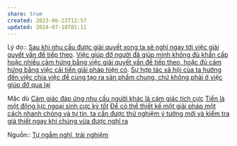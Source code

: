 ```yaml
---
share: true
created: 2023-06-22T12:57
updated: 2024-07-18T01:11
---
```

Lý do:: [Sau khi nhu cầu được giải quyết xong ta sẽ nghĩ ngay tới việc giải quyết vấn đề tiếp theo](./Sau%20khi%20nhu%20c%E1%BA%A7u%20%C4%91%C6%B0%E1%BB%A3c%20gi%E1%BA%A3i%20quy%E1%BA%BFt%20xong%20ta%20s%E1%BA%BD%20ngh%C4%A9%20ngay%20t%E1%BB%9Bi%20vi%E1%BB%87c%20gi%E1%BA%A3i%20quy%E1%BA%BFt%20v%E1%BA%A5n%20%C4%91%E1%BB%81%20ti%E1%BA%BFp%20theo.md). [Việc giúp đỡ người đã giúp mình không đủ khẩn cấp hoặc nhiều cảm hứng bằng việc giải quyết vấn đề tiếp theo, hoặc đủ cảm hứng bằng việc cải tiến giải pháp hiện có](./Vi%E1%BB%87c%20gi%C3%BAp%20%C4%91%E1%BB%A1%20ng%C6%B0%E1%BB%9Di%20%C4%91%C3%A3%20gi%C3%BAp%20m%C3%ACnh%20kh%C3%B4ng%20%C4%91%E1%BB%A7%20kh%E1%BA%A9n%20c%E1%BA%A5p%20ho%E1%BA%B7c%20nhi%E1%BB%81u%20c%E1%BA%A3m%20h%E1%BB%A9ng%20b%E1%BA%B1ng%20vi%E1%BB%87c%20gi%E1%BA%A3i%20quy%E1%BA%BFt%20v%E1%BA%A5n%20%C4%91%E1%BB%81%20ti%E1%BA%BFp%20theo,%20ho%E1%BA%B7c%20%C4%91%E1%BB%A7%20c%E1%BA%A3m%20h%E1%BB%A9ng%20b%E1%BA%B1ng%20vi%E1%BB%87c%20c%E1%BA%A3i%20ti%E1%BA%BFn%20gi%E1%BA%A3i%20ph%C3%A1p%20hi%E1%BB%87n%20c%C3%B3.md). [Sự hợp tác xã hội của ta hướng đến việc chia việc để cùng tạo ra sản phẩm chung, chứ không phải ở việc giúp đỡ qua lại](./S%E1%BB%B1%20h%E1%BB%A3p%20t%C3%A1c%20x%C3%A3%20h%E1%BB%99i%20c%E1%BB%A7a%20ta%20h%C6%B0%E1%BB%9Bng%20%C4%91%E1%BA%BFn%20vi%E1%BB%87c%20chia%20vi%E1%BB%87c%20%C4%91%E1%BB%83%20c%C3%B9ng%20t%E1%BA%A1o%20ra%20s%E1%BA%A3n%20ph%E1%BA%A9m%20chung,%20ch%E1%BB%A9%20kh%C3%B4ng%20ph%E1%BA%A3i%20%E1%BB%9F%20vi%E1%BB%87c%20gi%C3%BAp%20%C4%91%E1%BB%A1%20qua%20l%E1%BA%A1i.md)

Mặc dù [Cảm giác đáp ứng nhu cầu người khác là cảm giác tích cực](../../Kinh%20t%E1%BA%BF/Kinh%20t%E1%BA%BF%20h%E1%BB%8Dc%20t%C3%A2m%20l%C3%BD/C%E1%BA%A3m%20gi%C3%A1c%20%C4%91%C3%A1p%20%E1%BB%A9ng%20nhu%20c%E1%BA%A7u%20ng%C6%B0%E1%BB%9Di%20kh%C3%A1c%20l%C3%A0%20c%E1%BA%A3m%20gi%C3%A1c%20t%C3%ADch%20c%E1%BB%B1c.md)
[Tiền là một động lực ngoại sinh cực kỳ tốt](../../Kinh%20t%E1%BA%BF/Kinh%20t%E1%BA%BF%20h%E1%BB%8Dc%20t%C3%A2m%20l%C3%BD/Ti%E1%BB%81n%20l%C3%A0%20m%E1%BB%99t%20%C4%91%E1%BB%99ng%20l%E1%BB%B1c%20ngo%E1%BA%A1i%20sinh%20c%E1%BB%B1c%20k%E1%BB%B3%20t%E1%BB%91t.md)
[Để có thể thiết kế một giải pháp một cách nhanh chóng và tự tin, ta cần được thử nghiệm ý tưởng mới và kiểm tra giả thiết ngay khi chúng vừa được nghĩ ra](%C4%90%E1%BB%83%20c%C3%B3%20th%E1%BB%83%20thi%E1%BA%BFt%20k%E1%BA%BF%20m%E1%BB%99t%20gi%E1%BA%A3i%20ph%C3%A1p%20m%E1%BB%99t%20c%C3%A1ch%20nhanh%20ch%C3%B3ng%20v%C3%A0%20t%E1%BB%B1%20tin,%20ta%20c%E1%BA%A7n%20%C4%91%C6%B0%E1%BB%A3c%20th%E1%BB%AD%20nghi%E1%BB%87m%20%C3%BD%20t%C6%B0%E1%BB%9Fng%20m%E1%BB%9Bi%20v%C3%A0%20ki%E1%BB%83m%20tra%20gi%E1%BA%A3%20thi%E1%BA%BFt%20ngay%20khi%20ch%C3%BAng%20v%E1%BB%ABa%20%C4%91%C6%B0%E1%BB%A3c%20ngh%C4%A9%20ra.md)

Nguồn:: [Tự ngẫm nghĩ, trải nghiệm](T%E1%BB%B1%20ng%E1%BA%ABm%20ngh%C4%A9,%20tr%E1%BA%A3i%20nghi%E1%BB%87m.md)